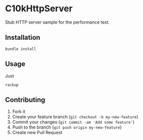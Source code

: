 # C10kHttpServer

Stub HTTP server sample for the performance test.

## Installation

    bundle install

## Usage

Just

    rackup

## Contributing

1. Fork it
2. Create your feature branch (`git checkout -b my-new-feature`)
3. Commit your changes (`git commit -am 'Add some feature'`)
4. Push to the branch (`git push origin my-new-feature`)
5. Create new Pull Request
